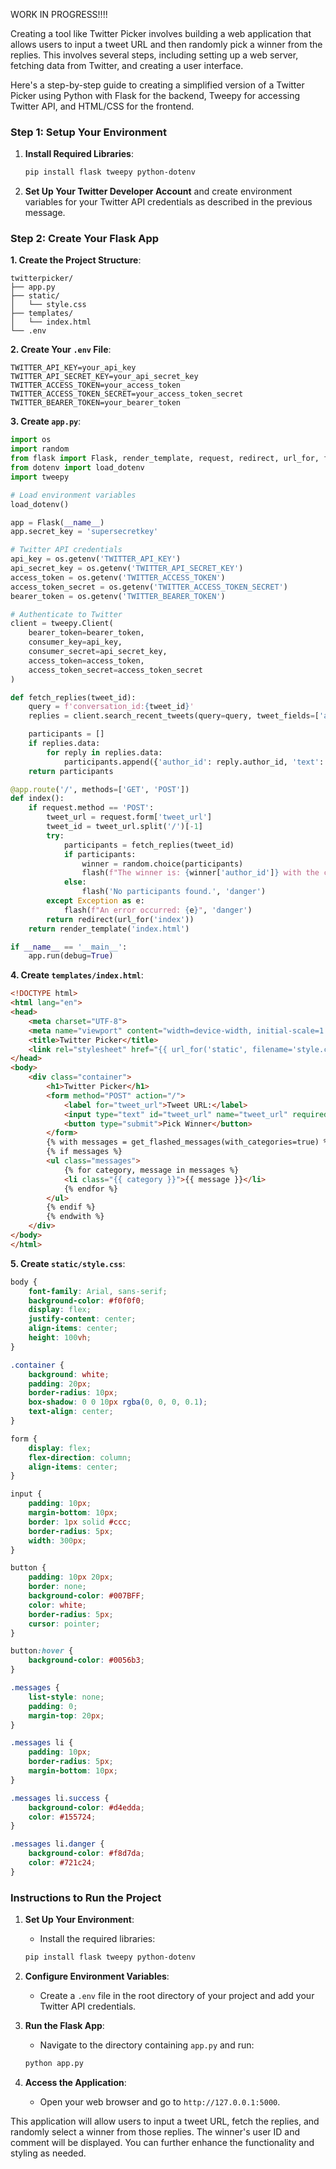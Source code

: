 WORK IN PROGRESS!!!!

Creating a tool like Twitter Picker involves building a web application that allows users to input a tweet URL and then randomly pick a winner from the replies. This involves several steps, including setting up a web server, fetching data from Twitter, and creating a user interface.

Here's a step-by-step guide to creating a simplified version of a Twitter Picker using Python with Flask for the backend, Tweepy for accessing Twitter API, and HTML/CSS for the frontend.

### Step 1: Setup Your Environment

1. **Install Required Libraries**:
    ```bash
    pip install flask tweepy python-dotenv
    ```

2. **Set Up Your Twitter Developer Account** and create environment variables for your Twitter API credentials as described in the previous message.

### Step 2: Create Your Flask App

**1. Create the Project Structure**:
   ```
   twitterpicker/
   ├── app.py
   ├── static/
   │   └── style.css
   ├── templates/
   │   └── index.html
   └── .env
   ```

**2. Create Your `.env` File**:

```env
TWITTER_API_KEY=your_api_key
TWITTER_API_SECRET_KEY=your_api_secret_key
TWITTER_ACCESS_TOKEN=your_access_token
TWITTER_ACCESS_TOKEN_SECRET=your_access_token_secret
TWITTER_BEARER_TOKEN=your_bearer_token
```

**3. Create `app.py`**:

```python
import os
import random
from flask import Flask, render_template, request, redirect, url_for, flash
from dotenv import load_dotenv
import tweepy

# Load environment variables
load_dotenv()

app = Flask(__name__)
app.secret_key = 'supersecretkey'

# Twitter API credentials
api_key = os.getenv('TWITTER_API_KEY')
api_secret_key = os.getenv('TWITTER_API_SECRET_KEY')
access_token = os.getenv('TWITTER_ACCESS_TOKEN')
access_token_secret = os.getenv('TWITTER_ACCESS_TOKEN_SECRET')
bearer_token = os.getenv('TWITTER_BEARER_TOKEN')

# Authenticate to Twitter
client = tweepy.Client(
    bearer_token=bearer_token,
    consumer_key=api_key,
    consumer_secret=api_secret_key,
    access_token=access_token,
    access_token_secret=access_token_secret
)

def fetch_replies(tweet_id):
    query = f'conversation_id:{tweet_id}'
    replies = client.search_recent_tweets(query=query, tweet_fields=['author_id', 'text'], max_results=100)

    participants = []
    if replies.data:
        for reply in replies.data:
            participants.append({'author_id': reply.author_id, 'text': reply.text})
    return participants

@app.route('/', methods=['GET', 'POST'])
def index():
    if request.method == 'POST':
        tweet_url = request.form['tweet_url']
        tweet_id = tweet_url.split('/')[-1]
        try:
            participants = fetch_replies(tweet_id)
            if participants:
                winner = random.choice(participants)
                flash(f"The winner is: {winner['author_id']} with the comment: {winner['text']}", 'success')
            else:
                flash('No participants found.', 'danger')
        except Exception as e:
            flash(f"An error occurred: {e}", 'danger')
        return redirect(url_for('index'))
    return render_template('index.html')

if __name__ == '__main__':
    app.run(debug=True)
```

**4. Create `templates/index.html`**:

```html
<!DOCTYPE html>
<html lang="en">
<head>
    <meta charset="UTF-8">
    <meta name="viewport" content="width=device-width, initial-scale=1.0">
    <title>Twitter Picker</title>
    <link rel="stylesheet" href="{{ url_for('static', filename='style.css') }}">
</head>
<body>
    <div class="container">
        <h1>Twitter Picker</h1>
        <form method="POST" action="/">
            <label for="tweet_url">Tweet URL:</label>
            <input type="text" id="tweet_url" name="tweet_url" required>
            <button type="submit">Pick Winner</button>
        </form>
        {% with messages = get_flashed_messages(with_categories=true) %}
        {% if messages %}
        <ul class="messages">
            {% for category, message in messages %}
            <li class="{{ category }}">{{ message }}</li>
            {% endfor %}
        </ul>
        {% endif %}
        {% endwith %}
    </div>
</body>
</html>
```

**5. Create `static/style.css`**:

```css
body {
    font-family: Arial, sans-serif;
    background-color: #f0f0f0;
    display: flex;
    justify-content: center;
    align-items: center;
    height: 100vh;
}

.container {
    background: white;
    padding: 20px;
    border-radius: 10px;
    box-shadow: 0 0 10px rgba(0, 0, 0, 0.1);
    text-align: center;
}

form {
    display: flex;
    flex-direction: column;
    align-items: center;
}

input {
    padding: 10px;
    margin-bottom: 10px;
    border: 1px solid #ccc;
    border-radius: 5px;
    width: 300px;
}

button {
    padding: 10px 20px;
    border: none;
    background-color: #007BFF;
    color: white;
    border-radius: 5px;
    cursor: pointer;
}

button:hover {
    background-color: #0056b3;
}

.messages {
    list-style: none;
    padding: 0;
    margin-top: 20px;
}

.messages li {
    padding: 10px;
    border-radius: 5px;
    margin-bottom: 10px;
}

.messages li.success {
    background-color: #d4edda;
    color: #155724;
}

.messages li.danger {
    background-color: #f8d7da;
    color: #721c24;
}
```

### Instructions to Run the Project

1. **Set Up Your Environment**:
    - Install the required libraries:

    ```bash
    pip install flask tweepy python-dotenv
    ```

2. **Configure Environment Variables**:
    - Create a `.env` file in the root directory of your project and add your Twitter API credentials.

3. **Run the Flask App**:
    - Navigate to the directory containing `app.py` and run:

    ```bash
    python app.py
    ```

4. **Access the Application**:
    - Open your web browser and go to `http://127.0.0.1:5000`.

This application will allow users to input a tweet URL, fetch the replies, and randomly select a winner from those replies. The winner's user ID and comment will be displayed. You can further enhance the functionality and styling as needed.
